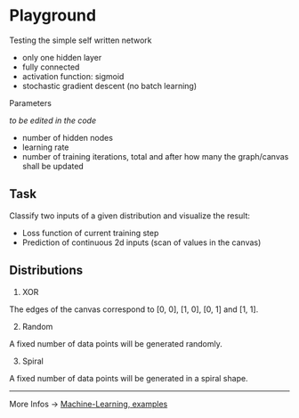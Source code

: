 # Playground

Testing the simple self written network

- only one hidden layer
- fully connected
- activation function: sigmoid
- stochastic gradient descent (no batch learning)

Parameters

_to be edited in the code_

- number of hidden nodes
- learning rate
- number of training iterations, total and after how many the graph/canvas shall be updated

## Task

Classify two inputs of a given distribution and visualize the result:

- Loss function of current training step
- Prediction of continuous 2d inputs (scan of values in the canvas)

## Distributions

1. XOR

The edges of the canvas correspond to [0, 0], [1, 0], [0, 1] and [1, 1].

2. Random

A fixed number of data points will be generated randomly.

3. Spiral

A fixed number of data points will be generated in a spiral shape.

---

More Infos -> [Machine-Learning, examples](https://github.com/goepfert/MachineLearning/wiki/Introduction-to-Machine-Learning#examples)
